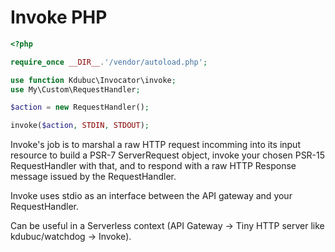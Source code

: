 # Invoke PHP

```php
<?php

require_once __DIR__.'/vendor/autoload.php';

use function Kdubuc\Invocator\invoke;
use My\Custom\RequestHandler;

$action = new RequestHandler();

invoke($action, STDIN, STDOUT);
```

Invoke's job is to marshal a raw HTTP request incomming into its input resource to build a PSR-7 ServerRequest object, invoke your chosen PSR-15 RequestHandler with that, and to respond with a raw HTTP Response message issued by the RequestHandler.

Invoke uses stdio as an interface between the API gateway and your RequestHandler.

Can be useful in a Serverless context (API Gateway -> Tiny HTTP server like kdubuc/watchdog -> Invoke).